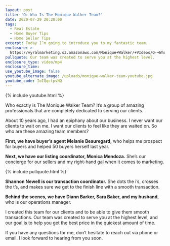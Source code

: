 ```yaml
---
layout: post
title: 'Q: Who Is The Monique Walker Team?'
date: 2020-07-29 20:28:00
tags:
  - Real Estate
  - Home Buyer Tips
  - Home Seller Tips
excerpt: Today I’m going to introduce you to my fantastic team.
enclosure: >-
  https://vyralmarketing.s3.amazonaws.com/Monique+Walker/+VIdeos/Q-+Who+Is+the+Monique+Walker+Team_.mp4
pullquote: Our team was created to serve you at the highest level.
enclosure_type: video/mp4
enclosure_time:
use_youtube_image: false
youtube_alternate_image: /uploads/monique-walker-team-youtube.jpg
youtube_code: IoIQqctpvNQ
---
```


{% include youtube.html %}

Who exactly is The Monique Walker Team? It’s a group of amazing professionals that are completely dedicated to serving our clients.

About 10 years ago, I had an epiphany about our business. I never want our clients to wait on me. I want our clients to feel like they are waited on. So who are these amazing team members?

**First, we have buyer’s agent Melanie Beauregard,** who helps me prospect for buyers and helped 50 buyers herself last year.

**Next, we have our listing coordinator, Monica Mendoza.** She’s our concierge for our sellers and my right-hand gal when it comes to marketing.

{% include pullquote.html %}

**Shannon Newell is our transaction coordinator.** She dots the i’s, crosses the t’s, and makes sure we get to the finish line with a smooth transaction.

**Behind the scenes, we have Diann Barker, Sara Baker, and my husband**, who is our operations manager.

I created this team for our clients and to be able to give them smooth transactions. Our team was created to serve you at the highest level, and our goal is to help you get the best price in the quickest amount of time.

If you have any questions for me, don’t hesitate to reach out via phone or email. I look forward to hearing from you soon.